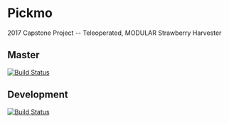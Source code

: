 # Pickmo
2017 Capstone Project -- Teleoperated, MODULAR Strawberry Harvester

## Master
[![Build Status](https://travis-ci.org/CPSECapstone/Pickmo.svg?branch=master)](https://travis-ci.org/CPSECapstone/Pickmo)  

## Development  
[![Build Status](https://travis-ci.org/CPSECapstone/Pickmo.svg?branch=development)](https://travis-ci.org/CPSECapstone/Pickmo)


